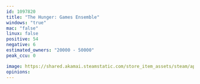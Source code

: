 ```yaml
---
id: 1097820
title: "The Hunger: Games Ensemble"
windows: "true"
mac: "false"
linux: false
positive: 54
negative: 6
estimated_owners: "20000 - 50000"
peak_ccu: 0

image: https://shared.akamai.steamstatic.com/store_item_assets/steam/apps/1097820/header.jpg?t=1604444779
opinions:
---
```

